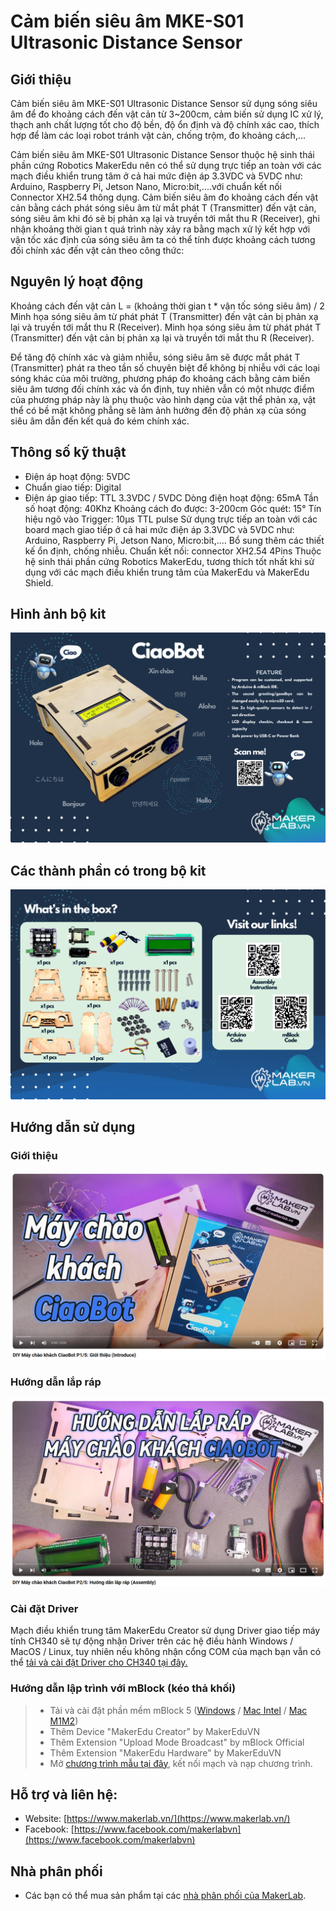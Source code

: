 # Cảm biến siêu âm MKE-S01 Ultrasonic Distance Sensor
## Giới thiệu
Cảm biến siêu âm MKE-S01 Ultrasonic Distance Sensor sử dụng sóng siêu âm để đo khoảng cách đến vật cản từ 3~200cm, cảm biến sử dụng IC xử lý, thạch anh chất lượng tốt cho độ bền, độ ổn định và độ chính xác cao, thích hợp để làm các loại robot tránh vật cản, chống trộm, đo khoảng cách,...

Cảm biến siêu âm MKE-S01 Ultrasonic Distance Sensor thuộc hệ sinh thái phần cứng Robotics MakerEdu nên có thể sử dụng trực tiếp an toàn với các mạch điều khiển trung tâm ở cả hai mức điện áp 3.3VDC và 5VDC như: Arduino, Raspberry Pi, Jetson Nano, Micro:bit,....với chuẩn kết nối Connector XH2.54 thông dụng.
Cảm biến siêu âm đo khoảng cách đến vật cản bằng cách phát sóng siêu âm từ mắt phát T (Transmitter) đến vật cản, sóng siêu âm khi đó sẽ bị phản xạ lại và truyền tới mắt thu R (Receiver), ghi nhận khoảng thời gian t quá trình này xảy ra bằng mạch xử lý kết hợp với vận tốc xác định của sóng siêu âm ta có thể tính được khoảng cách tương đối chính xác đến vật cản theo công thức:
## Nguyên lý hoạt động
Khoảng cách đến vật cản L = (khoảng thời gian t * vận tốc sóng siêu âm) / 2
Minh họa sóng siêu âm từ phát phát T (Transmitter) đến vật cản bị phản xạ lại và truyền tới mắt thu R (Receiver).
Minh họa sóng siêu âm từ phát phát T (Transmitter) đến vật cản bị phản xạ lại và truyền tới mắt thu R (Receiver).

Để tăng độ chính xác và giảm nhiễu, sóng siêu âm sẽ được mắt phát T (Transmitter) phát ra theo tần số chuyên biệt để không bị nhiễu với các loại sóng khác của môi trường, phương pháp đo khoảng cách bằng cảm biến siêu âm tương đối chính xác và ổn định, tuy nhiên vẫn có một nhược điểm của phương pháp này là phụ thuộc vào hình dạng của vật thể phản xạ, vật thể có bề mặt không phẳng sẽ làm ảnh hưởng đến độ phản xạ của sóng siêu âm dẫn đến kết quả đo kém chính xác. 

## Thông số kỹ thuật
- Điện áp hoạt động: 5VDC
- Chuẩn giao tiếp: Digital
- Điện áp giao tiếp: TTL 3.3VDC / 5VDC
    Dòng điện hoạt động: 65mA
    Tần số hoạt động: 40Khz
    Khoảng cách đo được: 3-200cm
    Góc quét: 15°
    Tín hiệu ngõ vào Trigger: 10μs TTL pulse
    Sử dụng trực tiếp an toàn với các board mạch giao tiếp ở cả hai mức điện áp 3.3VDC và 5VDC như: Arduino, Raspberry Pi, Jetson Nano, Micro:bit,....
    Bổ sung thêm các thiết kế ổn định, chống nhiễu.
    Chuẩn kết nối: connector XH2.54 4Pins
    Thuộc hệ sinh thái phần cứng Robotics MakerEdu, tương thích tốt nhất khi sử dụng với các mạch điều khiển trung tâm của MakerEdu và MakerEdu Shield.
## Hình ảnh bộ kit
![ciaobot main](/image/ciaobot1.png)
## Các thành phần có trong bộ kit
![ciaobot inside](/image/ciaobot2.png)
## Hướng dẫn sử dụng
### Giới thiệu
[![Ciaobot introduce](/image/introduce.png)](https://www.youtube.com/watch?v=pvLTHNnOPeM)
### Hướng dẫn lắp ráp
[![Ciaobot assembly](/image/assembly.png)](https://www.youtube.com/watch?v=QY7m3F5WTkc)
### Cài đặt Driver
Mạch điều khiển trung tâm MakerEdu Creator sử dụng Driver giao tiếp máy tính CH340 sẽ tự động nhận Driver trên các hệ điều hành Windows / MacOS / Linux, tuy nhiên nếu không nhận cổng COM của mạch bạn vẫn có thể [tải và cài đặt Driver cho CH340 tại đây.](https://www.mediafire.com/file/fsem9mtf5yl56q6/[MakerLab.vn]+CH340+Driver+WinMacLinux.zip/file)
### Hướng dẫn lập trình với mBlock (kéo thả khối)
>- Tải và cài đặt phần mềm mBlock 5 ([Windows](https://www.mediafire.com/file/ma55iajd7glwmbo/%255BMakerLab.vn%255D_mBlock_V5.4.3_for_Windows.zip/file) / [Mac Intel](https://www.mediafire.com/file/pjfngy6d7ktb55f/%255BMakerLab.vn%255D_mBlock_V5.4.3_for_Mac_Intel.zip/file) / [Mac M1M2](https://www.mediafire.com/file/mfdkgpgnpa7uv2s/%255BMakerLab.vn%255D_mBlock_V5.4.3_for_Mac_M1M2.zip/file))
>- Thêm Device "MakerEdu Creator" by MakerEduVN
>- Thêm Extension "Upload Mode Broadcast" by mBlock Official
>- Thêm Extension "MakerEdu Hardware" by MakerEduVN
>- Mở [chương trình mẫu tại đây](/mBlock5), kết nối mạch và nạp chương trình.
## Hỗ trợ và liên hệ:
- Website: [https://www.makerlab.vn/](https://www.makerlab.vn/)
- Facebook: [https://www.facebook.com/makerlabvn](https://www.facebook.com/makerlabvn)
## Nhà phân phối
- Các bạn có thể mua sản phẩm tại các [nhà phân phối của MakerLab](https://www.makerlab.vn/nha-phan-phoi/).
